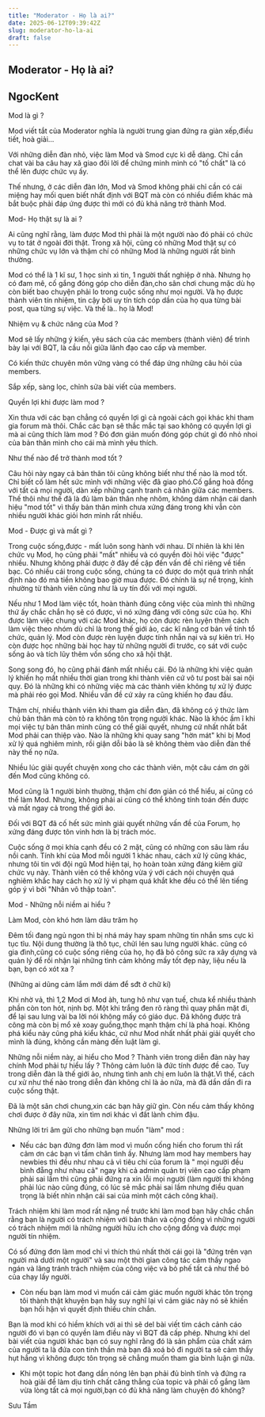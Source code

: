```yaml
---
title: "Moderator - Họ là ai?"
date: 2025-06-12T09:39:42Z
slug: moderator-ho-la-ai
draft: false
---
```


## Moderator - Họ là ai?

## NgocKent

Mod là gì ?

Mod viết tắt của Moderator nghĩa là người trung gian đứng ra giàn xếp,điều tiết, hoà giải...

Với những diễn đàn nhỏ, việc làm Mod và Smod cực kì dễ dàng. Chỉ cần chat vài ba câu hay xã giao đôi lời để chứng minh mình có "tố chất" là có thể lên được chức vụ ấy.

Thế nhưng, ở các diễn đàn lớn, Mod và Smod không phải chỉ cần có cái miệng hay mối quen biết nhất định với BQT mà còn có nhiều điểm khác mà bắt buộc phải đáp ứng được thì mới có đủ khả năng trở thành Mod. 

Mod- Họ thật sự là ai ?

Ai cũng nghĩ rằng, làm được Mod thì phải là một người nào đó phải có chức vụ to tát ở ngoài đời thật. Trong xã hội, cũng có những Mod thật sự có những chức vụ lớn và thậm chí có những Mod là những người rất bình thường.

Mod có thể là 1 kĩ sư, 1 học sinh xì tin, 1 người thất nghiệp ở nhà. Nhưng họ có đam mê, cố gắng đóng góp cho diễn đàn,cho sân chơi chung mặc dù họ còn biết bao chuyện phải lo trong cuộc sống như mọi người. Và họ được thành viên tín nhiệm, tin cậy bởi uy tín tích cóp dần của họ qua từng bài post, qua từng sự việc. Và thế là.. họ là Mod!

Nhiệm vụ & chức năng của Mod ?

Mod sẽ lấy những ý kiến, yêu sách của các members (thành viên) để trình bày lại với BQT, là cầu nối giữa lãnh đạo cao cấp và member.

Có kiến thức chuyên môn vững vàng có thể đáp ứng những câu hỏi của members.

Sắp xếp, sàng lọc, chỉnh sửa bài viết của members.

Quyền lợi khi được làm mod ?

Xin thưa với các bạn chẳng có quyền lợi gì cả ngoài cách gọi khác khi tham gia forum mà thôi. Chắc các bạn sẽ thắc mắc tại sao không có quyền lợi gì mà ai cũng thích làm mod ? Đó đơn giản muốn đóng góp chút gì đó nhỏ nhoi của bản thân mình cho cái mà mình yêu thích.

Như thế nào để trở thành mod tốt ?

Câu hỏi này ngay cả bản thân tôi cũng không biết như thế nào là mod tốt. Chỉ biết cố làm hết sức mình với những việc đã giao phó.Cố gắng hoà đồng với tất cả mọi người, dàn xếp những cạnh tranh cá nhân giữa các members. Thế thôi như thế đã là đủ làm bản thân nhẹ nhõm, không dám nhận cái danh hiệu "mod tốt" vì thấy bản thân mình chưa xứng đáng trong khi vẫn còn nhiều người khác giỏi hơn mình rất nhiều.

Mod - Được gì và mất gì ?

Trong cuộc sống,được - mất luôn song hành với nhau. Dĩ nhiên là khi lên chức vụ Mod, họ cũng phải "mất" nhiều và có quyền đòi hỏi việc "được" nhiều. Nhưng không phải được ở đây đề cập đến vấn đề chỉ riêng về tiền bạc. Có nhiều cái trong cuộc sống, chúng ta có được do một quá trình nhất định nào đó mà tiền không bao giờ mua được. Đó chính là sự nể trọng, kính nhường từ thành viên cũng như là uy tín đối với mọi người.

Nếu như 1 Mod làm việc tốt, hoàn thành đúng công việc của mình thì những thứ ấy chắc chắn họ sẽ có được, vì nó xứng đáng với công sức của họ. Khi được làm việc chung với các Mod khác, họ còn được rèn luyện thêm cách làm việc theo nhóm dù chỉ là trong thế giới ảo, các kĩ năng cơ bản về tính tổ chức, quản lý. Mod còn được rèn luyện được tính nhẫn nại và sự kiên trì. Họ còn được học những bài học hay từ những người đi trước, cọ sát với cuộc sống ảo và tích lũy thêm vốn sống cho xã hội thật.

Song song đó, họ cũng phải đánh mất nhiều cái. Đó là những khi việc quản lý khiến họ mất nhiều thời gian trong khi thành viên cứ vô tư post bài sai nội quy. Đó là những khi có những việc mà các thành viên không tự xử lý được mà phải réo gọi Mod. Nhiều vấn đề cứ xảy ra cũng khiến họ đau đầu.

Thậm chí, nhiều thành viên khi tham gia diễn đàn, đã không có ý thức làm chủ bản thân mà còn tỏ ra không tôn trọng người khác. Nào là khóc ầm ĩ khi mọi việc tự bản thân mình cũng có thể giải quyết, nhưng cứ nhất nhất bắt Mod phải can thiệp vào. Nào là những khi quay sang "hờn mát" khi bị Mod xử lý quá nghiêm minh, rồi giận dỗi bảo là sẽ không thèm vào diễn đàn thế này thế nọ nữa.

Nhiều lúc giải quyết chuyện xong cho các thành viên, một câu cám ơn gởi đến Mod cũng không có.

Mod cũng là 1 người bình thường, thậm chí đơn giản có thể hiểu, ai cũng có thể làm Mod. Nhưng, không phải ai cũng có thể không tính toán đến được và mất ngay cả trong thế giới ảo.

Đối với BQT đã cố hết sức mình giải quyết những vấn đề của Forum, họ xứng đáng được tôn vinh hơn là bị trách móc.

Cuộc sống ở mọi khía cạnh đều có 2 mặt, cũng có những con sâu làm rầu nồi canh. Tính khí của Mod mỗi người 1 khác nhau, cách xử lý cũng khác, nhưng tôi tin với đội ngũ Mod hiện tại, họ hoàn toàn xứng đáng kiêm giữ chức vụ này. Thành viên có thể không vừa ý với cách nói chuyện quá nghiêm khắc hay cách họ xử lý vi phạm quá khắt khe đều có thể lên tiếng góp ý vì bởi "Nhân vô thập toàn".

Mod - Những nỗi niềm ai hiểu ?

Làm Mod, còn khó hơn làm dâu trăm họ

Đêm tối đang ngủ ngon thì bị nhá máy hay spam những tin nhắn sms cực kì tục tĩu. Nội dung thường là thô tục, chửi lén sau lưng người khác. cũng có gia đình,cũng có cuộc sống riêng của họ, họ đã bỏ công sức ra xây dựng và quản lý để rồi nhận lại những tình cảm không mấy tốt đẹp này, liệu nếu là bạn, bạn có xót xa ?

(Những ai dũng cảm lắm mới dám để sđt ở chữ kí)

Khi nhờ vả, thì 1,2 Mod ơi Mod àh, tung hô như vạn tuế, chưa kể nhiều thành phần còn ton hót, nịnh bợ. Một khi trắng đen rõ ràng thì quay phắn mặt đi, để lại sau lưng vài ba lời nói không mấy có giáo dục. Đã không được trả công mà còn bị mổ xẻ xoay guồng,thọc mạnh thậm chí là phá hoại. Không phá kiểu này cũng phá kiểu khác, cứ như Mod nhất nhất phải giải quyết cho mình là đúng, không cần màng đến luật làm gì.

Những nỗi niềm này, ai hiểu cho Mod ? Thành viên trong diễn đàn này hay chính Mod phải tự hiểu lấy ? Thông cảm luôn là đức tính được đề cao. Tuy trong diễn đàn là thế giới ảo, nhưng tình anh chị em luôn là thật.Vì thế, cách cư xử như thế nào trong diễn đàn không chỉ là ảo nữa, mà đã dần dần đi ra cuộc sống thật.

Đã là một sân chơi chung,xin các bạn hãy giữ gìn. Còn nếu cảm thấy không chơi được ở đây nữa, xin tìm nơi khác vì đất lành chim đậu.

Những lời tri âm gửi cho những bạn muốn "làm" mod :

* Nếu các bạn đứng đơn làm mod vì muốn cống hiến cho forum thì rất cảm ơn các bạn vì tấm chân tình ấy. Nhưng làm mod hay members hay newbies thì đều như nhau cả vì tiêu chí của forum là " mọi người đều bình đẵng như nhau cả" ngay khi cả admin quản trị viên cao cấp phạm phải sai lầm thì cũng phải đứng ra xin lỗi mọi người (làm người thì không phải lúc nào cũng đúng, có lúc sẽ mắc phải sai lầm nhưng điều quan trọng là biết nhìn nhận cái sai của mình một cách công khai).

Trách nhiệm khi làm mod rất nặng nề trước khi làm mod bạn hãy chắc chắn rằng bạn là người có trách nhiệm với bản thân và cộng đồng vì những người có trách nhiệm mới là những người hữu ích cho cộng đồng và được mọi người tín nhiệm.

Có số đứng đơn làm mod chỉ vì thích thú nhất thời cái gọi là "đứng trên vạn người mà dưới một người" và sau một thời gian công tác cảm thấy ngao ngán và lãng tránh trách nhiệm của công việc và bỏ phế tất cả như thể bỏ của chạy lấy người.

* Còn nếu bạn làm mod vì muốn cái cảm giác muốn người khác tôn trọng tôi thành thật khuyên bạn hãy suy nghĩ lại vì cảm giác này nó sẽ khiến bạn hối hận vì quyết định thiếu chín chắn.

Bạn là mod khi có hiềm khích với ai thì sẽ del bài viết tìm cách cảnh cáo người đó vì bạn có quyền làm điều này vì BQT đã cấp phép. Nhưng khi del bài viết của người khác bạn có suy nghĩ rằng đó là sản phẩm của chất xám của người ta là đứa con tinh thần mà bạn đã xoá bỏ đi người ta sẽ cảm thấy hụt hẳng vì không được tôn trọng sẽ chẳng muốn tham gia bình luận gì nữa.

* Khi một topic hot đang dần nóng lên bạn phải đủ bình tĩnh và đứng ra hoà giải để làm dịu tính chất căng thẳng của topic và phải cố gắng làm vừa lòng tất cả mọi người,bạn có đủ khả năng làm chuyện đó không?



Sưu Tầm